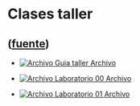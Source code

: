 # Clases taller
([fuente](https://campus.exactas.uba.ar/course/view.php?id=991&section=10))
---
  - [![Archivo](https://campus.exactas.uba.ar/theme/image.php/magazine/core/1462913092/f/pdf) Guia taller Archivo](https://campus.exactas.uba.ar/mod/resource/view.php?id=59691)

  - [![Archivo](https://campus.exactas.uba.ar/theme/image.php/magazine/core/1462913092/f/pdf) Laboratorio 00 Archivo](https://campus.exactas.uba.ar/mod/resource/view.php?id=59692)

  - [![Archivo](https://campus.exactas.uba.ar/theme/image.php/magazine/core/1462913092/f/archive) Laboratorio 01 Archivo](https://campus.exactas.uba.ar/mod/resource/view.php?id=60162)

